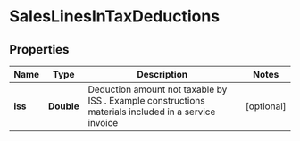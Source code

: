 
# SalesLinesInTaxDeductions

## Properties
Name | Type | Description | Notes
------------ | ------------- | ------------- | -------------
**iss** | **Double** | Deduction amount not taxable by ISS . Example constructions materials included in a service invoice |  [optional]



